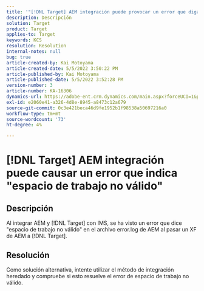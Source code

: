 ```yaml
---
title: '"[!DNL Target] AEM integración puede provocar un error que diga "espacio de trabajo no válido"'
description: Descripción
solution: Target
product: Target
applies-to: Target
keywords: KCS
resolution: Resolution
internal-notes: null
bug: true
article-created-by: Kai Motoyama
article-created-date: 5/5/2022 3:50:22 PM
article-published-by: Kai Motoyama
article-published-date: 5/5/2022 3:52:28 PM
version-number: 3
article-number: KA-16306
dynamics-url: https://adobe-ent.crm.dynamics.com/main.aspx?forceUCI=1&pagetype=entityrecord&etn=knowledgearticle&id=db773d0d-8bcc-ec11-a7b5-6045bd00d995
exl-id: e2060e41-a326-4d8e-8945-a8473c12a679
source-git-commit: 0c3e421beca46d9fe1952b1f98538a50697216a0
workflow-type: tm+mt
source-wordcount: '73'
ht-degree: 4%

---
```


# [!DNL Target] AEM integración puede causar un error que indica &quot;espacio de trabajo no válido&quot;

## Descripción


Al integrar AEM y [!DNL Target] con IMS, se ha visto un error que dice &quot;espacio de trabajo no válido&quot; en el archivo error.log de AEM al pasar un XF de AEM a [!DNL Target].


## Resolución


Como solución alternativa, intente utilizar el método de integración heredado y compruebe si esto resuelve el error de espacio de trabajo no válido.
